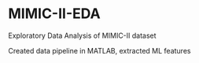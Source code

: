 # MIMIC-II-EDA

Exploratory Data Analysis of MIMIC-II dataset

Created data pipeline in MATLAB, extracted ML features
